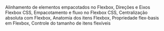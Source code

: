 Alinhamento de elementos empacotados no Flexbox, Direções e Eixos Flexbox CSS, Empacotamento e fluxo no Flexbox CSS, Centralização absoluta com Flexbox, Anatomia dos itens Flexbox, Propriedade flex-basis em Flexbox, Controle do tamanho de itens flexíveis 
